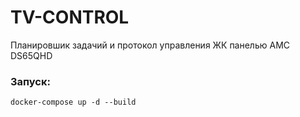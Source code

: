 # TV-CONTROL

Планировшик задачий и протокол управления ЖК панелью АМС DS65QHD

### Запуск:
```
docker-compose up -d --build
```

